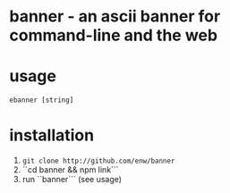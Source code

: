 banner - an ascii banner for command-line and the web
======

# usage
```ebanner [string]```

# installation

1. ```git clone http://github.com/enw/banner```
2. ``cd banner && npm link```
3. run ``banner``` (see usage)
